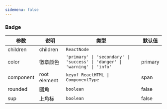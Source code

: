 ```yaml
---
sidemenu: false
---
```


### Badge

| 参数	|说明	|类型	|默认值
| --- | --- | --- | ---
| children | children | `ReactNode` |
| color | 徽章颜色 | `'primary' \| 'secondary' \| 'success' \| 'danger' \| 'warning' \| 'info'` | primary
| component | root element | `keyof ReactHTML \| ComponentType` | span
| rounded | 圆角 | `boolean` | false
| sup | 上角标 | `boolean` | false
